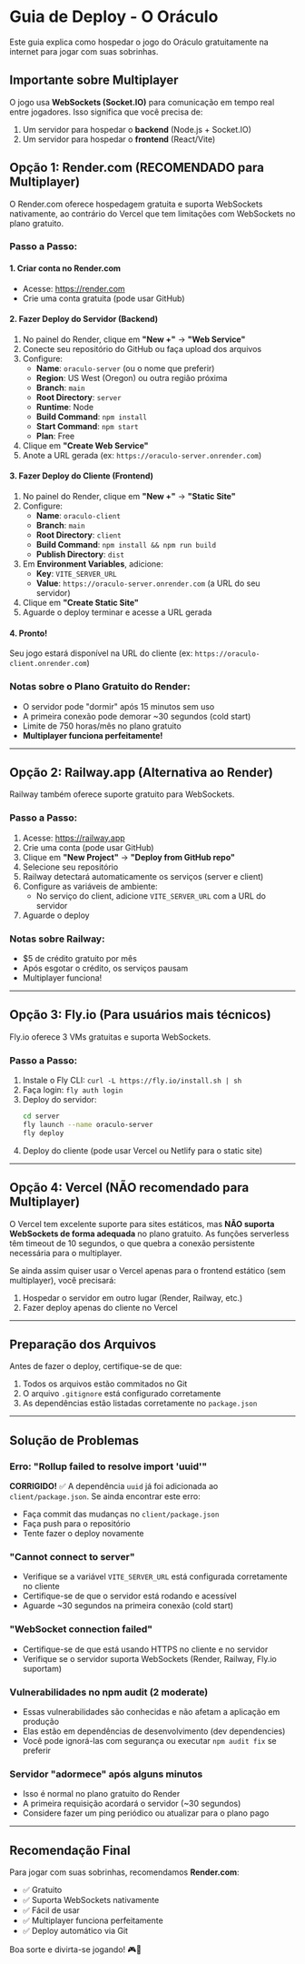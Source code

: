 # Guia de Deploy - O Oráculo

Este guia explica como hospedar o jogo do Oráculo gratuitamente na internet para jogar com suas sobrinhas.

## Importante sobre Multiplayer

O jogo usa **WebSockets (Socket.IO)** para comunicação em tempo real entre jogadores. Isso significa que você precisa de:
1. Um servidor para hospedar o **backend** (Node.js + Socket.IO)
2. Um servidor para hospedar o **frontend** (React/Vite)

## Opção 1: Render.com (RECOMENDADO para Multiplayer)

O Render.com oferece hospedagem gratuita e suporta WebSockets nativamente, ao contrário do Vercel que tem limitações com WebSockets no plano gratuito.

### Passo a Passo:

#### 1. Criar conta no Render.com
- Acesse: https://render.com
- Crie uma conta gratuita (pode usar GitHub)

#### 2. Fazer Deploy do Servidor (Backend)

1. No painel do Render, clique em **"New +"** → **"Web Service"**
2. Conecte seu repositório do GitHub ou faça upload dos arquivos
3. Configure:
   - **Name**: `oraculo-server` (ou o nome que preferir)
   - **Region**: US West (Oregon) ou outra região próxima
   - **Branch**: `main`
   - **Root Directory**: `server`
   - **Runtime**: Node
   - **Build Command**: `npm install`
   - **Start Command**: `npm start`
   - **Plan**: Free
4. Clique em **"Create Web Service"**
5. Anote a URL gerada (ex: `https://oraculo-server.onrender.com`)

#### 3. Fazer Deploy do Cliente (Frontend)

1. No painel do Render, clique em **"New +"** → **"Static Site"**
2. Configure:
   - **Name**: `oraculo-client`
   - **Branch**: `main`
   - **Root Directory**: `client`
   - **Build Command**: `npm install && npm run build`
   - **Publish Directory**: `dist`
3. Em **Environment Variables**, adicione:
   - **Key**: `VITE_SERVER_URL`
   - **Value**: `https://oraculo-server.onrender.com` (a URL do seu servidor)
4. Clique em **"Create Static Site"**
5. Aguarde o deploy terminar e acesse a URL gerada

#### 4. Pronto!
Seu jogo estará disponível na URL do cliente (ex: `https://oraculo-client.onrender.com`)

### Notas sobre o Plano Gratuito do Render:
- O servidor pode "dormir" após 15 minutos sem uso
- A primeira conexão pode demorar ~30 segundos (cold start)
- Limite de 750 horas/mês no plano gratuito
- **Multiplayer funciona perfeitamente!**

---

## Opção 2: Railway.app (Alternativa ao Render)

Railway também oferece suporte gratuito para WebSockets.

### Passo a Passo:

1. Acesse: https://railway.app
2. Crie uma conta (pode usar GitHub)
3. Clique em **"New Project"** → **"Deploy from GitHub repo"**
4. Selecione seu repositório
5. Railway detectará automaticamente os serviços (server e client)
6. Configure as variáveis de ambiente:
   - No serviço do client, adicione `VITE_SERVER_URL` com a URL do servidor
7. Aguarde o deploy

### Notas sobre Railway:
- $5 de crédito gratuito por mês
- Após esgotar o crédito, os serviços pausam
- Multiplayer funciona!

---

## Opção 3: Fly.io (Para usuários mais técnicos)

Fly.io oferece 3 VMs gratuitas e suporta WebSockets.

### Passo a Passo:

1. Instale o Fly CLI: `curl -L https://fly.io/install.sh | sh`
2. Faça login: `fly auth login`
3. Deploy do servidor:
   ```bash
   cd server
   fly launch --name oraculo-server
   fly deploy
   ```
4. Deploy do cliente (pode usar Vercel ou Netlify para o static site)

---

## Opção 4: Vercel (NÃO recomendado para Multiplayer)

O Vercel tem excelente suporte para sites estáticos, mas **NÃO suporta WebSockets de forma adequada** no plano gratuito. As funções serverless têm timeout de 10 segundos, o que quebra a conexão persistente necessária para o multiplayer.

Se ainda assim quiser usar o Vercel apenas para o frontend estático (sem multiplayer), você precisará:
1. Hospedar o servidor em outro lugar (Render, Railway, etc.)
2. Fazer deploy apenas do cliente no Vercel

---

## Preparação dos Arquivos

Antes de fazer o deploy, certifique-se de que:

1. Todos os arquivos estão commitados no Git
2. O arquivo `.gitignore` está configurado corretamente
3. As dependências estão listadas corretamente no `package.json`

---

## Solução de Problemas

### Erro: "Rollup failed to resolve import 'uuid'"
**CORRIGIDO!** ✅ A dependência `uuid` já foi adicionada ao `client/package.json`. Se ainda encontrar este erro:
- Faça commit das mudanças no `client/package.json`
- Faça push para o repositório
- Tente fazer o deploy novamente

### "Cannot connect to server"
- Verifique se a variável `VITE_SERVER_URL` está configurada corretamente no cliente
- Certifique-se de que o servidor está rodando e acessível
- Aguarde ~30 segundos na primeira conexão (cold start)

### "WebSocket connection failed"
- Certifique-se de que está usando HTTPS no cliente e no servidor
- Verifique se o servidor suporta WebSockets (Render, Railway, Fly.io suportam)

### Vulnerabilidades no npm audit (2 moderate)
- Essas vulnerabilidades são conhecidas e não afetam a aplicação em produção
- Elas estão em dependências de desenvolvimento (dev dependencies)
- Você pode ignorá-las com segurança ou executar `npm audit fix` se preferir

### Servidor "adormece" após alguns minutos
- Isso é normal no plano gratuito do Render
- A primeira requisição acordará o servidor (~30 segundos)
- Considere fazer um ping periódico ou atualizar para o plano pago

---

## Recomendação Final

Para jogar com suas sobrinhas, recomendamos **Render.com**:
- ✅ Gratuito
- ✅ Suporta WebSockets nativamente
- ✅ Fácil de usar
- ✅ Multiplayer funciona perfeitamente
- ✅ Deploy automático via Git

Boa sorte e divirta-se jogando! 🎮🔮
